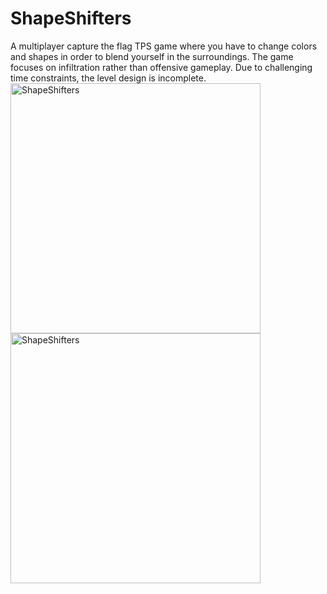 # ShapeShifters

A multiplayer capture the flag TPS game where you have to change colors and shapes in order to blend yourself in the surroundings. 
The game focuses on infiltration rather than offensive gameplay. Due to challenging time constraints, the level design is incomplete.
</br>
<img src="https://divjackdiv.github.io/imgs/shapeShifters.png" alt="ShapeShifters" width="400px"/>
<img src="https://divjackdiv.github.io/imgs/shapeShifters2.png" alt="ShapeShifters" width="400px"/>
